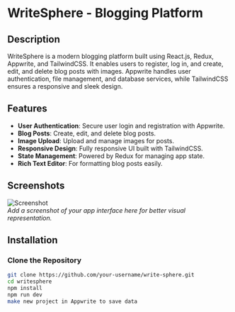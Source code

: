 # WriteSphere - Blogging Platform

## Description
WriteSphere is a modern blogging platform built using React.js, Redux, Appwrite, and TailwindCSS. It enables users to register, log in, and create, edit, and delete blog posts with images. Appwrite handles user authentication, file management, and database services, while TailwindCSS ensures a responsive and sleek design.

## Features
- **User Authentication**: Secure user login and registration with Appwrite.
- **Blog Posts**: Create, edit, and delete blog posts.
- **Image Upload**: Upload and manage images for posts.
- **Responsive Design**: Fully responsive UI built with TailwindCSS.
- **State Management**: Powered by Redux for managing app state.
- **Rich Text Editor**: For formatting blog posts easily.

## Screenshots
![Screenshot](url-to-your-image)  
_Add a screenshot of your app interface here for better visual representation._

## Installation

### Clone the Repository
```bash
git clone https://github.com/your-username/write-sphere.git
cd writesphere
npm install
npm run dev
make new project in Appwrite to save data
